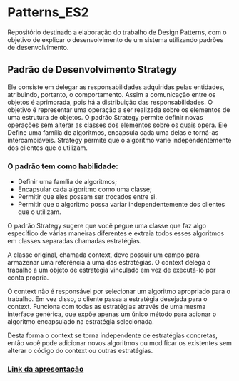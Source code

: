 # Patterns_ES2
Repositório destinado a elaboração do trabalho de Design Patterns, com o objetivo de explicar o desenvolvimento de um sistema utilizando padrões de desenvolvimento.

## Padrão de Desenvolvimento Strategy
Ele consiste em delegar as responsabilidades adquiridas pelas entidades, atribuindo, portanto, o comportamento. Assim a comunicação entre os objetos é aprimorada, pois há a distribuição das responsabilidades. O objetivo é representar uma operação a ser realizada sobre os elementos de uma estrutura de objetos. O padrão Strategy permite definir novas operações sem alterar as classes dos elementos sobre os quais opera. Ele Define uma família de algoritmos, encapsula cada uma delas e torná-as intercambiáveis. Strategy permite que o algoritmo varie independentemente dos clientes que o utilizam.

### O padrão tem como habilidade:

* Definir uma família de algoritmos;
* Encapsular cada algoritmo como uma classe;
* Permitir que eles possam ser trocados entre si.
* Permitir que o algoritmo possa variar independentemente dos clientes que o utilizam.

O padrão Strategy sugere que você pegue uma classe que faz algo específico de várias maneiras diferentes e extraia todos esses algoritmos em classes separadas chamadas estratégias.

A classe original, chamada context, deve possuir um campo para armazenar uma referência a uma das estratégias. O context delega o trabalho a um objeto de estratégia vinculado em vez de executá-lo por conta própria.

O context não é responsável por selecionar um algoritmo apropriado para o trabalho. Em vez disso, o cliente passa a estratégia desejada para o context. Funciona com todas as estratégias através de uma mesma interface genérica, que expõe apenas um único método para acionar o algoritmo encapsulado na estratégia selecionada.

Desta forma o context se torna independente de estratégias concretas, então você pode adicionar novos algoritmos ou modificar os existentes sem alterar o código do context ou outras estratégias.

### [Link da apresentação](https://drive.google.com/drive/folders/1l4A98iyVg-E9BE83sciKc3U0zbnsI_be?usp=share_link)
